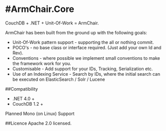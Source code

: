 #ArmChair.Core
=======

CouchDB + .NET + Unit-Of-Work = ArmChair.

ArmChair has been built from the ground up with the following goals:

* Unit-Of-Work pattern support - supporting the all or nothing commit.
* POCO's - no base class or interface required. (Just add your own Id and Rev).
* Conventions - where possible we implement small conventions to make the framework work for you.
* Customisable - Add support for your IDs, Tracking, Serialization etc.
* Use of an Indexing Service - Search by IDs, where the initial search can be executed on ElasticSearch / Solr / Lucene

##Compatibility

* .NET 4.0 +
* CouchDB 1.2 +

Planned Mono (on Linux) Support



##Licence
Apache 2.0 licensed.